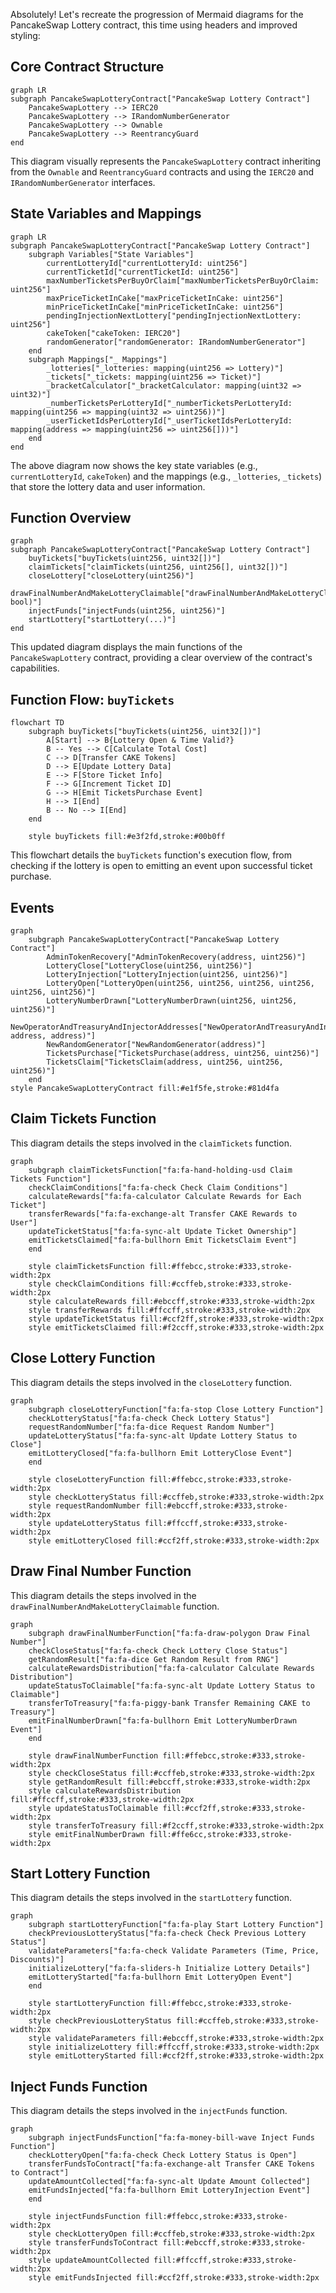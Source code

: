 Absolutely! Let's recreate the progression of Mermaid diagrams for the PancakeSwap Lottery contract, this time using headers and improved styling:

## Core Contract Structure

```mermaid
graph LR
subgraph PancakeSwapLotteryContract["PancakeSwap Lottery Contract"]
    PancakeSwapLottery --> IERC20 
    PancakeSwapLottery --> IRandomNumberGenerator
    PancakeSwapLottery --> Ownable
    PancakeSwapLottery --> ReentrancyGuard
end
```
This diagram visually represents the `PancakeSwapLottery` contract inheriting from the `Ownable` and `ReentrancyGuard` contracts and using the `IERC20` and `IRandomNumberGenerator` interfaces.


## State Variables and Mappings

```mermaid
graph LR
subgraph PancakeSwapLotteryContract["PancakeSwap Lottery Contract"]
    subgraph Variables["State Variables"]
        currentLotteryId["currentLotteryId: uint256"]
        currentTicketId["currentTicketId: uint256"]
        maxNumberTicketsPerBuyOrClaim["maxNumberTicketsPerBuyOrClaim: uint256"]
        maxPriceTicketInCake["maxPriceTicketInCake: uint256"]
        minPriceTicketInCake["minPriceTicketInCake: uint256"]
        pendingInjectionNextLottery["pendingInjectionNextLottery: uint256"]
        cakeToken["cakeToken: IERC20"]
        randomGenerator["randomGenerator: IRandomNumberGenerator"]
    end
    subgraph Mappings["_ Mappings"]
        _lotteries["_lotteries: mapping(uint256 => Lottery)"]
        _tickets["_tickets: mapping(uint256 => Ticket)"]
        _bracketCalculator["_bracketCalculator: mapping(uint32 => uint32)"]
        _numberTicketsPerLotteryId["_numberTicketsPerLotteryId: mapping(uint256 => mapping(uint32 => uint256))"]
        _userTicketIdsPerLotteryId["_userTicketIdsPerLotteryId: mapping(address => mapping(uint256 => uint256[]))"]
    end
end
```
The above diagram now shows the key state variables (e.g., `currentLotteryId`, `cakeToken`) and the mappings (e.g., `_lotteries`, `_tickets`) that store the lottery data and user information.

## Function Overview

```mermaid
graph 
subgraph PancakeSwapLotteryContract["PancakeSwap Lottery Contract"]
    buyTickets["buyTickets(uint256, uint32[])"]
    claimTickets["claimTickets(uint256, uint256[], uint32[])"]
    closeLottery["closeLottery(uint256)"]
    drawFinalNumberAndMakeLotteryClaimable["drawFinalNumberAndMakeLotteryClaimable(uint256, bool)"]
    injectFunds["injectFunds(uint256, uint256)"]
    startLottery["startLottery(...)"]
end
```

This updated diagram displays the main functions of the `PancakeSwapLottery` contract, providing a clear overview of the contract's capabilities.

## Function Flow: `buyTickets`

```mermaid
flowchart TD
    subgraph buyTickets["buyTickets(uint256, uint32[])"]
        A[Start] --> B{Lottery Open & Time Valid?}
        B -- Yes --> C[Calculate Total Cost]
        C --> D[Transfer CAKE Tokens]
        D --> E[Update Lottery Data]
        E --> F[Store Ticket Info]
        F --> G[Increment Ticket ID]
        G --> H[Emit TicketsPurchase Event]
        H --> I[End]
        B -- No --> I[End]
    end

    style buyTickets fill:#e3f2fd,stroke:#00b0ff
```
This flowchart details the `buyTickets` function's execution flow, from checking if the lottery is open to emitting an event upon successful ticket purchase.


## Events

```mermaid
graph 
    subgraph PancakeSwapLotteryContract["PancakeSwap Lottery Contract"]
        AdminTokenRecovery["AdminTokenRecovery(address, uint256)"]
        LotteryClose["LotteryClose(uint256, uint256)"]
        LotteryInjection["LotteryInjection(uint256, uint256)"]
        LotteryOpen["LotteryOpen(uint256, uint256, uint256, uint256, uint256, uint256)"]
        LotteryNumberDrawn["LotteryNumberDrawn(uint256, uint256, uint256)"]
        NewOperatorAndTreasuryAndInjectorAddresses["NewOperatorAndTreasuryAndInjectorAddresses(address, address, address)"]
        NewRandomGenerator["NewRandomGenerator(address)"]
        TicketsPurchase["TicketsPurchase(address, uint256, uint256)"]
        TicketsClaim["TicketsClaim(address, uint256, uint256, uint256)"]
    end
style PancakeSwapLotteryContract fill:#e1f5fe,stroke:#81d4fa
```


## Claim Tickets Function
This diagram details the steps involved in the `claimTickets` function.

```mermaid
graph 
    subgraph claimTicketsFunction["fa:fa-hand-holding-usd Claim Tickets Function"]
    checkClaimConditions["fa:fa-check Check Claim Conditions"]
    calculateRewards["fa:fa-calculator Calculate Rewards for Each Ticket"]
    transferRewards["fa:fa-exchange-alt Transfer CAKE Rewards to User"]
    updateTicketStatus["fa:fa-sync-alt Update Ticket Ownership"]
    emitTicketsClaimed["fa:fa-bullhorn Emit TicketsClaim Event"]
    end

    style claimTicketsFunction fill:#ffebcc,stroke:#333,stroke-width:2px
    style checkClaimConditions fill:#ccffeb,stroke:#333,stroke-width:2px
    style calculateRewards fill:#ebccff,stroke:#333,stroke-width:2px
    style transferRewards fill:#ffccff,stroke:#333,stroke-width:2px
    style updateTicketStatus fill:#ccf2ff,stroke:#333,stroke-width:2px
    style emitTicketsClaimed fill:#f2ccff,stroke:#333,stroke-width:2px
```

## Close Lottery Function
This diagram details the steps involved in the `closeLottery` function.

```mermaid
graph 
    subgraph closeLotteryFunction["fa:fa-stop Close Lottery Function"]
    checkLotteryStatus["fa:fa-check Check Lottery Status"]
    requestRandomNumber["fa:fa-dice Request Random Number"]
    updateLotteryStatus["fa:fa-sync-alt Update Lottery Status to Close"]
    emitLotteryClosed["fa:fa-bullhorn Emit LotteryClose Event"]
    end

    style closeLotteryFunction fill:#ffebcc,stroke:#333,stroke-width:2px
    style checkLotteryStatus fill:#ccffeb,stroke:#333,stroke-width:2px
    style requestRandomNumber fill:#ebccff,stroke:#333,stroke-width:2px
    style updateLotteryStatus fill:#ffccff,stroke:#333,stroke-width:2px
    style emitLotteryClosed fill:#ccf2ff,stroke:#333,stroke-width:2px
```

## Draw Final Number Function
This diagram details the steps involved in the `drawFinalNumberAndMakeLotteryClaimable` function.

```mermaid
graph 
    subgraph drawFinalNumberFunction["fa:fa-draw-polygon Draw Final Number"]
    checkCloseStatus["fa:fa-check Check Lottery Close Status"]
    getRandomResult["fa:fa-dice Get Random Result from RNG"]
    calculateRewardsDistribution["fa:fa-calculator Calculate Rewards Distribution"]
    updateStatusToClaimable["fa:fa-sync-alt Update Lottery Status to Claimable"]
    transferToTreasury["fa:fa-piggy-bank Transfer Remaining CAKE to Treasury"]
    emitFinalNumberDrawn["fa:fa-bullhorn Emit LotteryNumberDrawn Event"]
    end

    style drawFinalNumberFunction fill:#ffebcc,stroke:#333,stroke-width:2px
    style checkCloseStatus fill:#ccffeb,stroke:#333,stroke-width:2px
    style getRandomResult fill:#ebccff,stroke:#333,stroke-width:2px
    style calculateRewardsDistribution fill:#ffccff,stroke:#333,stroke-width:2px
    style updateStatusToClaimable fill:#ccf2ff,stroke:#333,stroke-width:2px
    style transferToTreasury fill:#f2ccff,stroke:#333,stroke-width:2px
    style emitFinalNumberDrawn fill:#ffe6cc,stroke:#333,stroke-width:2px
```

## Start Lottery Function
This diagram details the steps involved in the `startLottery` function.

```mermaid
graph 
    subgraph startLotteryFunction["fa:fa-play Start Lottery Function"]
    checkPreviousLotteryStatus["fa:fa-check Check Previous Lottery Status"]
    validateParameters["fa:fa-check Validate Parameters (Time, Price, Discounts)"]
    initializeLottery["fa:fa-sliders-h Initialize Lottery Details"]
    emitLotteryStarted["fa:fa-bullhorn Emit LotteryOpen Event"]
    end

    style startLotteryFunction fill:#ffebcc,stroke:#333,stroke-width:2px
    style checkPreviousLotteryStatus fill:#ccffeb,stroke:#333,stroke-width:2px
    style validateParameters fill:#ebccff,stroke:#333,stroke-width:2px
    style initializeLottery fill:#ffccff,stroke:#333,stroke-width:2px
    style emitLotteryStarted fill:#ccf2ff,stroke:#333,stroke-width:2px
```

## Inject Funds Function
This diagram details the steps involved in the `injectFunds` function.

```mermaid
graph 
    subgraph injectFundsFunction["fa:fa-money-bill-wave Inject Funds Function"]
    checkLotteryOpen["fa:fa-check Check Lottery Status is Open"]
    transferFundsToContract["fa:fa-exchange-alt Transfer CAKE Tokens to Contract"]
    updateAmountCollected["fa:fa-sync-alt Update Amount Collected"]
    emitFundsInjected["fa:fa-bullhorn Emit LotteryInjection Event"]
    end

    style injectFundsFunction fill:#ffebcc,stroke:#333,stroke-width:2px
    style checkLotteryOpen fill:#ccffeb,stroke:#333,stroke-width:2px
    style transferFundsToContract fill:#ebccff,stroke:#333,stroke-width:2px
    style updateAmountCollected fill:#ffccff,stroke:#333,stroke-width:2px
    style emitFundsInjected fill:#ccf2ff,stroke:#333,stroke-width:2px
```

